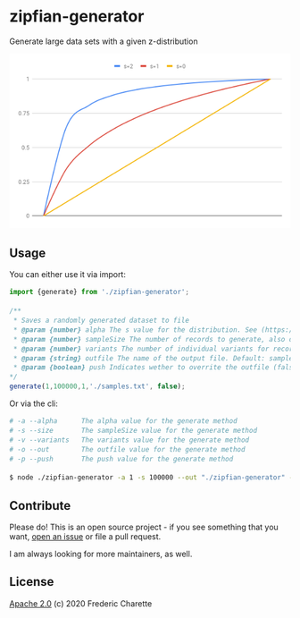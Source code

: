 # zipfian-generator
Generate large data sets with a given z-distribution

<img src="./graph.png">

## Usage

You can either use it via import:

```javascript
import {generate} from './zipfian-generator';

/**
 * Saves a randomly generated dataset to file
 * @param {number} alpha The s value for the distribution. See (https://en.wikipedia.org/wiki/Zeta_distribution). Default: 1
 * @param {number} sampleSize The number of records to generate, also describes the range of possible identifiers. Default: 100000
 * @param {number} variants The number of individual variants for records (sampleSize * variants), which is applied linearly. Default: 1
 * @param {string} outfile The name of the output file. Default: sample_<alpha>_<sampleSize>_<variants>.txt
 * @param {boolean} push Indicates wether to overrite the outfile (false), if it exists, or append to it (true). Default: false
*/
generate(1,100000,1,'./samples.txt', false);
```

Or via the cli:

```bash
# -a --alpha      The alpha value for the generate method
# -s --size       The sampleSize value for the generate method
# -v --variants   The variants value for the generate method
# -o --out        The outfile value for the generate method
# -p --push       The push value for the generate method

$ node ./zipfian-generator -a 1 -s 100000 --out "./zipfian-generator" --push true
```

## Contribute

Please do! This is an open source project - if you see something that you want, [open an issue](https://github.com/fed135/zipfian-generator/issues/new) or file a pull request.

I am always looking for more maintainers, as well.


## License 

[Apache 2.0](LICENSE) (c) 2020 Frederic Charette
